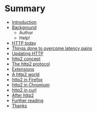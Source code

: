 # Summary

* [Introduction](README.md)
* [Background](background.md)
   * Author
   * Help!
* [HTTP today](today.md)
* [Things done to overcome latency pains](latency.md)
* [Updating HTTP](updating.md)
* [http2 concept](concept.md)
* [The http2 protocol](protocol.md)
* [Extensions](extensions.md)
* [A http2 world](world.md)
* [http2 in Firefox](firefox.md)
* [http2 in Chromium](chromium.md)
* [http2 in curl](curl.md)
* [After http2](after.md)
* [Further reading](reading.md)
* [Thanks](thanks.md)

